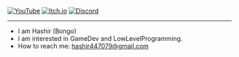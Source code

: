 [![YouTube](https://img.shields.io/badge/YouTube-Channel-red?style=flat-rounded&logo=youtube&logoColor=white)](https://www.youtube.com/@fading-sun-studios)
[![Itch.io](https://img.shields.io/badge/Itch.io-Page-orange?style=flat-rounded&logo=itch.io&logoColor=white)](https://fadingsunstudios.itch.io)
[![Discord](https://img.shields.io/badge/EliteNinjas-Join%20Us-5865F2?style=flat-rounded&logo=discord&logoColor=white)](https://discord.gg/eliteninjas)

---

- I am Hashir (Bongo)
- I am interested in GameDev and LowLevelProgramming.
- How to reach me: hashir447079@gmail.com

<!---
HashirShazad/HashirShazad is a ✨ special ✨ repository because its `README.md` (this file) appears on your GitHub profile.
You can click the Preview link to take a look at your changes.
--->

